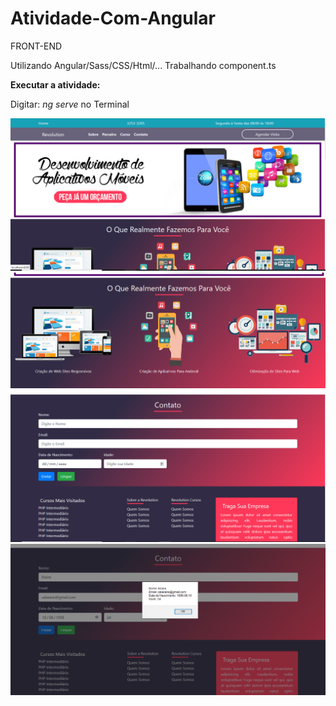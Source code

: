 # Atividade-Com-Angular

FRONT-END


Utilizando Angular/Sass/CSS/Html/... Trabalhando component.ts

<b>Executar a atividade:</b> 

Digitar: <i>ng serve</i> no Terminal



![menubanner](https://github.com/lancalasans/Atividade-Com-Angular/blob/master/img-menu-com-banner.png)
![](https://github.com/lancalasans/Atividade-Com-Angular/blob/master/img-servicos.png)
![](https://github.com/lancalasans/Atividade-Com-Angular/blob/master/img-contato.png)
![](https://github.com/lancalasans/Atividade-Com-Angular/blob/master/img-contato-gravado.png)
